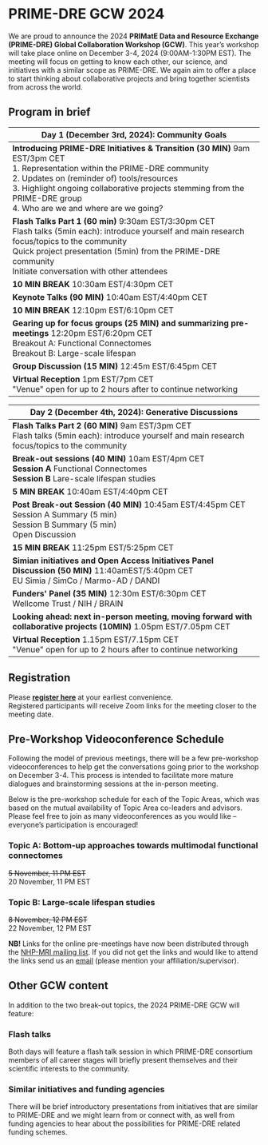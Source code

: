 # PRIME-DRE GCW 2024 
We are proud to announce the 2024 **PRIMatE Data and Resource Exchange (PRIME-DRE) Global Collaboration Workshop (GCW)**. This year’s workshop will take place online on December 3-4, 2024 (9:00AM-1:30PM EST). The meeting will focus on getting to know each other, our science, and initiatives with a similar scope as PRIME-DRE. We again aim to offer a place to start thinking about collaborative projects and bring together scientists from across the world. 

## Program in brief    
| **Day 1 (December 3rd, 2024): Community Goals**                                                                                                                                                                                                                                                                                  |
|----------------------------------------------------------------------------------------------------------------------------------------------------------------------------------------------------------------------------------------------------------------------------------------------------------------------------------|
| **Introducing PRIME-DRE Initiatives & Transition (30 MIN)** 9am EST/3pm CET    <br>1. Representation within the PRIME-DRE community     <br>2. Updates on (reminder of) tools/resources     <br>3. Highlight ongoing collaborative projects stemming from the PRIME-DRE group     <br>4. Who are we and where are we going?      |
| **Flash Talks Part 1 (60 min)** 9:30am EST/3:30pm CET     <br>Flash talks (5min each): introduce yourself and main research focus/topics to the community     <br>Quick project presentation (5min) from the PRIME-DRE community     <br>Initiate conversation with other attendees                                              |
| **10 MIN BREAK** 10:30am EST/4:30pm CET                                                                                                                                                                                                                                                                                          |
| **Keynote Talks (90 MIN)** 10:40am EST/4:40pm CET                                                                                                                                                                                                                                                                                |
| **10 MIN BREAK** 12:10pm EST/6:10pm CET                                                                                                                                                                                                                                                                                          |
| **Gearing up for focus groups (25 MIN) and summarizing pre-meetings** 12:20pm EST/6:20pm CET 		<br>Breakout A: Functional Connectomes<br>Breakout B: Large-scale lifespan                                                                                                                                                          |
| **Group Discussion (15 MIN)** 12:45m EST/6:45pm CET                                                                                                                                                                                                                                                                              |
| **Virtual Reception** 1pm EST/7pm CET    <br>"Venue" open for up to 2 hours after to continue networking                                                                                                                                                                                                                         |

| **Day 2 (December 4th, 2024): Generative Discussions**                                                                                          |
|-------------------------------------------------------------------------------------------------------------------------------------------------|
| **Flash Talks Part 2 (60 MIN)** 9am EST/3pm CET 	<br>Flash talks (5min each): introduce yourself and main research focus/topics to the community	 |
| **Break-out sessions (40 MIN)** 10am EST/4pm CET     <br>**Session A** Functional Connectomes    <br>**Session B** Lare-scale lifespan studies  |
| **5 MIN BREAK** 10:40am EST/4:40pm CET                                                                                                          |
| **Post Break-out Session (40 MIN)** 10:45am EST/4:45pm CET<br>Session A Summary (5 min)     <br>Session B Summary (5 min)<br>Open Discussion    |
| **15 MIN BREAK** 11:25pm EST/5:25pm CET                                                                                                         |
| **Simian initiatives and Open Access Initiatives Panel Discussion (50 MIN)** 11:40amEST/5:40pm CET    <br>EU Simia / SimCo / Marmo-AD / DANDI 		  |
| **Funders' Panel (35 MIN)** 12:30m EST/6:30pm CET    <br>Wellcome Trust / NIH / BRAIN                                                           |
| **Looking ahead: next in-person meeting, moving forward with collaborative projects (10MIN)** 1.05pm EST/7.05pm CET                             |
| **Virtual Reception** 1.15pm EST/7.15pm CET    <br>"Venue" open for up to 2 hours after to continue networking                                  |

## Registration 
Please [**register here**](https://docs.google.com/forms/d/e/1FAIpQLSf5xAq4UovGk3Y1dMGKRi1lP2l8nUVVxX-nqwAEwOknSQ0cZw/viewform) at your earliest convenience.     
Registered participants will receive Zoom links for the meeting closer to the meeting date.

## Pre-Workshop Videoconference Schedule
Following the model of previous meetings, there will be a few pre-workshop videoconferences to help get the conversations going prior to the workshop on December 3-4. This process is intended to facilitate more mature dialogues and brainstorming sessions at the in-person meeting.

Below is the pre-workshop schedule for each of the Topic Areas, which was based on the mutual availability of Topic Area co-leaders and advisors. Please feel free to join as many videoconferences as you would like – everyone’s participation is encouraged!

### Topic A: Bottom-up approaches towards multimodal functional connectomes      
~~5 November, 11 PM EST~~       
20 November, 11 PM EST         

### Topic B: Large-scale lifespan studies     
~~8 November, 12 PM EST~~      
22 November, 12 PM EST  			

**NB!** Links for the online pre-meetings have now been distributed through the [NHP-MRI mailing list](https://groups.google.com/g/nhp-mri). If you did not get the links and would like to attend the links send us an [email](mailto:primate.dre?subject=[GCW2024]%20Premeetings) (please mention your affiliation/supervisor).   

## Other GCW content
In addition to the two break-out topics, the 2024 PRIME-DRE GCW will feature:

### Flash talks     
Both days will feature a flash talk session in which PRIME-DRE consortium members of all career stages will briefly present themselves and their scientific interests to the community.

### Similar initiatives and funding agencies    
There will be brief introductory presentations from initiatives that are similar to PRIME-DRE and we might learn from or connect with, as well from funding agencies to hear about the possibilities for PRIME-DRE related funding schemes.   
